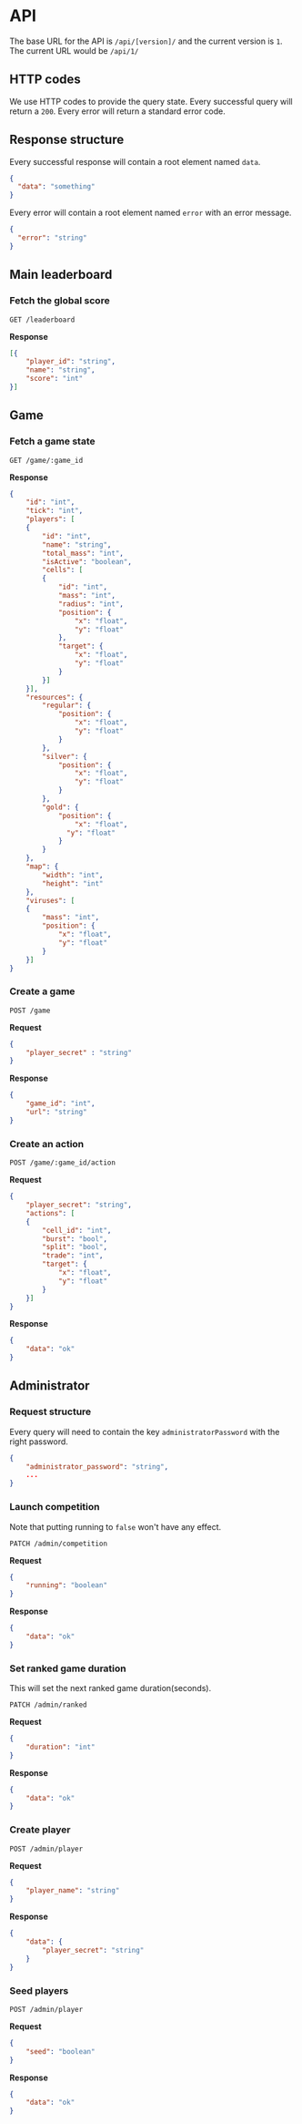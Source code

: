 # API
The base URL for the API is `/api/[version]/` and the current version is `1`. The current URL would be `/api/1/`

## HTTP codes
We use HTTP codes to provide the query state. Every successful query will return a `200`. Every error will return a standard error code.

## Response structure
Every successful response will contain a root element named `data`.
```json
{
  "data": "something"
}
```
Every error will contain a root element named `error` with an error message.
```json
{
  "error": "string"
}
```

## Main leaderboard
### Fetch the global score
`GET /leaderboard`

**Response**
```json
[{
	"player_id": "string", 
	"name": "string",
	"score": "int"
}]
```

## Game
### Fetch a game state
`GET /game/:game_id`

**Response**
```json
{
    "id": "int",
    "tick": "int",
    "players": [
    {
        "id": "int",
        "name": "string",
        "total_mass": "int",
        "isActive": "boolean",
        "cells": [
        {
            "id": "int",
            "mass": "int",
            "radius": "int",
            "position": {
                "x": "float",
                "y": "float"
            },
            "target": {
                "x": "float",
                "y": "float"
            }
        }]
    }],
    "resources": {
        "regular": {
            "position": {
                "x": "float",
                "y": "float"
            }
        },
        "silver": {
            "position": {
                "x": "float",
                "y": "float"
            }
        },
        "gold": {
            "position": {
                "x": "float",
              "y": "float"
            }
        }
    },
    "map": {
        "width": "int",
        "height": "int"
    },
    "viruses": [
    {
        "mass": "int",
        "position": {
            "x": "float",
            "y": "float"
        }
    }]
}
```

### Create a game
`POST /game`

**Request**
```json
{
    "player_secret" : "string"
}
```
**Response**
```json
{
    "game_id": "int",
    "url": "string"
}
```

### Create an action
`POST /game/:game_id/action`

**Request**
```json
{
    "player_secret": "string",
    "actions": [
    {
        "cell_id": "int",
        "burst": "bool",
        "split": "bool",
        "trade": "int",
        "target": {
            "x": "float",
            "y": "float"
        }
    }]
}
```
**Response**
```json
{
    "data": "ok"
}
```

## Administrator
### Request structure
Every query will need to contain the key `administratorPassword` with the right password.
```json
{
    "administrator_password": "string",
    ...
}
```

### Launch competition
Note that putting running to `false` won't have any effect.

`PATCH /admin/competition`

**Request**
```json
{
    "running": "boolean"
}
```
**Response**
```json
{
    "data": "ok"
}
```

### Set ranked game duration
This will set the next ranked game duration(seconds).

`PATCH /admin/ranked`

**Request**
```json
{
    "duration": "int"
}
```
**Response**
```json
{
    "data": "ok"
}
```

### Create player
`POST /admin/player`

**Request**
```json
{
    "player_name": "string"
}
```
**Response**
```json
{
    "data": {
        "player_secret": "string"
    }
}
```

### Seed players
`POST /admin/player`

**Request**
```json
{
    "seed": "boolean"
}
```
**Response**
```json
{
    "data": "ok"
}
```
